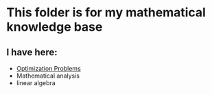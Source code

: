 # This folder is for my mathematical knowledge base

## I have here:
* [Optimization Problems](https://github.com/anton96vice/Portfolio/tree/main/Projects/Mathematics/Optimization)
* Mathematical analysis
* linear algebra
